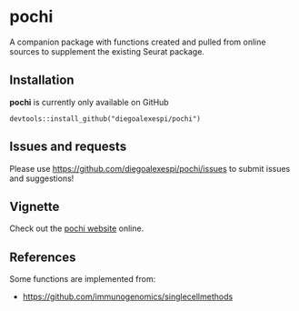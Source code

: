 # pochi
A companion package with functions created and pulled from online sources
to supplement the existing Seurat package.


## Installation

**pochi** is currently only available on GitHub

```{r}
devtools::install_github("diegoalexespi/pochi")
```

## Issues and requests

Please use https://github.com/diegoalexespi/pochi/issues to submit issues and
suggestions!

## Vignette 

Check out the [pochi website](https://diegoalexespi.github.io/pochi) online.

## References

Some functions are implemented from:

* https://github.com/immunogenomics/singlecellmethods
